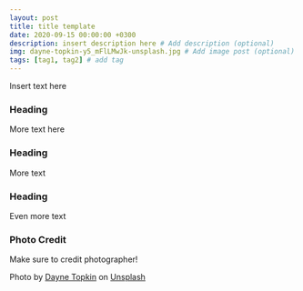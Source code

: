 ```yaml
---
layout: post
title: title template
date: 2020-09-15 00:00:00 +0300
description: insert description here # Add description (optional)
img: dayne-topkin-y5_mFlLMwJk-unsplash.jpg # Add image post (optional)
tags: [tag1, tag2] # add tag
---
```


Insert text here

### Heading

More text here

### Heading

More text 

### Heading

Even more text 

### Photo Credit

Make sure to credit photographer!

Photo by [Dayne Topkin](https://unsplash.com/@dtopkin1?utm_source=unsplash&amp;utm_medium=referral&amp;utm_content=creditCopyText) on [Unsplash](https://unsplash.com/s/photos/begin?utm_source=unsplash&amp;utm_medium=referral&amp;utm_content=creditCopyText)
